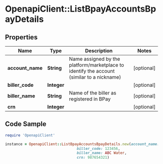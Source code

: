 # OpenapiClient::ListBpayAccountsBpayDetails

## Properties

Name | Type | Description | Notes
------------ | ------------- | ------------- | -------------
**account_name** | **String** | Name assigned by the platform/marketplace to identify the account (similar to a nickname) | [optional] 
**biller_code** | **Integer** |  | [optional] 
**biller_name** | **String** | Name of the biller as registered in BPay | [optional] 
**crn** | **Integer** |  | [optional] 

## Code Sample

```ruby
require 'OpenapiClient'

instance = OpenapiClient::ListBpayAccountsBpayDetails.new(account_name: My biller 123,
                                 biller_code: 123456,
                                 biller_name: ABC Water,
                                 crn: 987654321)
```


